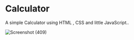 # Calculator
A simple Calculator using HTML , CSS and little JavaScript..

![Screenshot (409)](https://user-images.githubusercontent.com/101439718/231554179-3f90ff5e-524e-43c3-ba84-21d126fd41ac.png)



